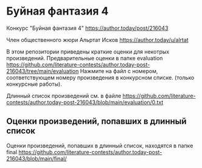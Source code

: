 # Буйная фантазия 4
Конкурс "Буйная фантазия 4" https://author.today/post/216043

Член общественного жюри Альртат Исков https://author.today/u/alrtat

В этом репозитории приведены краткие оценки для некотрых произведений. Предварительные оценки в папке evaluation
https://github.com/literature-contests/author.today-post-216043/tree/main/evaluation
Нажмите на файл с номером, соответствующем номеру произведения в конкурсном списке. (только конкурсные работы).

Длинный список произведений см. в файле https://github.com/literature-contests/author.today-post-216043/blob/main/evaluation/0.txt

## Оценки произведений, попавших в длинный список
Оценки произведений, попавших в длинный список, находятся в папке final
https://github.com/literature-contests/author.today-post-216043/blob/main/final/
